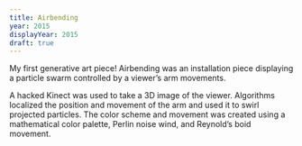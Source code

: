 ```yaml
---
title: Airbending
year: 2015
displayYear: 2015
draft: true
---
```

My first generative art piece! Airbending was an installation piece displaying a particle swarm controlled by a viewer’s arm movements. 

<!-- more -->

A hacked Kinect was used to take a 3D image of the viewer. Algorithms localized the position and movement of the arm and used it to swirl projected particles. The color scheme and movement was created using a mathematical color palette, Perlin noise wind, and Reynold’s boid movement.